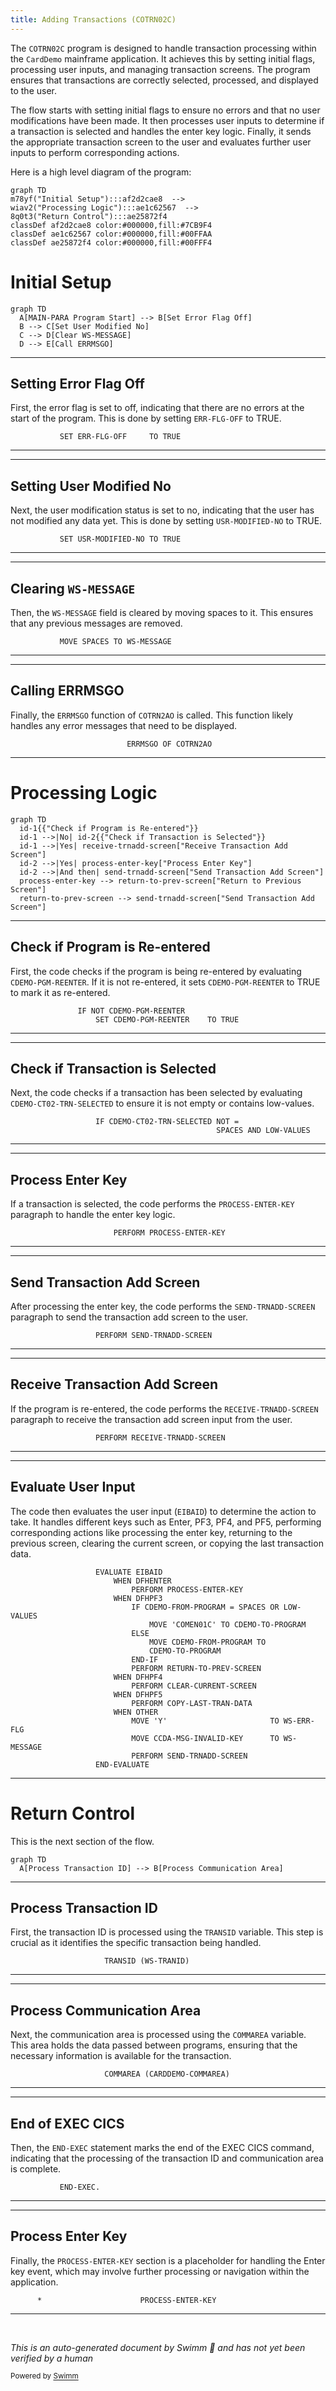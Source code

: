 ```yaml
---
title: Adding Transactions (COTRN02C)
---
```

The <SwmToken path="app/cbl/COTRN02C.cbl" pos="2:7:7" line-data="      * Program     : COTRN02C.CBL">`COTRN02C`</SwmToken> program is designed to handle transaction processing within the <SwmToken path="app/cbl/COTRN02C.cbl" pos="3:7:7" line-data="      * Application : CardDemo">`CardDemo`</SwmToken> mainframe application. It achieves this by setting initial flags, processing user inputs, and managing transaction screens. The program ensures that transactions are correctly selected, processed, and displayed to the user.

The flow starts with setting initial flags to ensure no errors and that no user modifications have been made. It then processes user inputs to determine if a transaction is selected and handles the enter key logic. Finally, it sends the appropriate transaction screen to the user and evaluates further user inputs to perform corresponding actions.

Here is a high level diagram of the program:

```mermaid
graph TD
m78yf("Initial Setup"):::af2d2cae8  --> 
wiav2("Processing Logic"):::ae1c62567  --> 
8q0t3("Return Control"):::ae25872f4 
classDef af2d2cae8 color:#000000,fill:#7CB9F4
classDef ae1c62567 color:#000000,fill:#00FFAA
classDef ae25872f4 color:#000000,fill:#00FFF4
```

# Initial Setup

```mermaid
graph TD
  A[MAIN-PARA Program Start] --> B[Set Error Flag Off]
  B --> C[Set User Modified No]
  C --> D[Clear WS-MESSAGE]
  D --> E[Call ERRMSGO]
```

<SwmSnippet path="/app/cbl/COTRN02C.cbl" line="109">

---

## Setting Error Flag Off

First, the error flag is set to off, indicating that there are no errors at the start of the program. This is done by setting <SwmToken path="app/cbl/COTRN02C.cbl" pos="109:3:7" line-data="           SET ERR-FLG-OFF     TO TRUE">`ERR-FLG-OFF`</SwmToken> to TRUE.

```cobol
           SET ERR-FLG-OFF     TO TRUE
```

---

</SwmSnippet>

<SwmSnippet path="/app/cbl/COTRN02C.cbl" line="110">

---

## Setting User Modified No

Next, the user modification status is set to no, indicating that the user has not modified any data yet. This is done by setting <SwmToken path="app/cbl/COTRN02C.cbl" pos="110:3:7" line-data="           SET USR-MODIFIED-NO TO TRUE">`USR-MODIFIED-NO`</SwmToken> to TRUE.

```cobol
           SET USR-MODIFIED-NO TO TRUE
```

---

</SwmSnippet>

<SwmSnippet path="/app/cbl/COTRN02C.cbl" line="112">

---

## Clearing <SwmToken path="app/cbl/COTRN02C.cbl" pos="112:7:9" line-data="           MOVE SPACES TO WS-MESSAGE">`WS-MESSAGE`</SwmToken>

Then, the <SwmToken path="app/cbl/COTRN02C.cbl" pos="112:7:9" line-data="           MOVE SPACES TO WS-MESSAGE">`WS-MESSAGE`</SwmToken> field is cleared by moving spaces to it. This ensures that any previous messages are removed.

```cobol
           MOVE SPACES TO WS-MESSAGE
```

---

</SwmSnippet>

<SwmSnippet path="/app/cbl/COTRN02C.cbl" line="113">

---

## Calling ERRMSGO

Finally, the <SwmToken path="app/cbl/COTRN02C.cbl" pos="113:1:1" line-data="                          ERRMSGO OF COTRN2AO">`ERRMSGO`</SwmToken> function of <SwmToken path="app/cbl/COTRN02C.cbl" pos="113:5:5" line-data="                          ERRMSGO OF COTRN2AO">`COTRN2AO`</SwmToken> is called. This function likely handles any error messages that need to be displayed.

```cobol
                          ERRMSGO OF COTRN2AO
```

---

</SwmSnippet>

# Processing Logic

```mermaid
graph TD
  id-1{{"Check if Program is Re-entered"}}
  id-1 -->|No| id-2{{"Check if Transaction is Selected"}}
  id-1 -->|Yes| receive-trnadd-screen["Receive Transaction Add Screen"]
  id-2 -->|Yes| process-enter-key["Process Enter Key"]
  id-2 -->|And then| send-trnadd-screen["Send Transaction Add Screen"]
  process-enter-key --> return-to-prev-screen["Return to Previous Screen"]
  return-to-prev-screen --> send-trnadd-screen["Send Transaction Add Screen"]
```

<SwmSnippet path="/app/cbl/COTRN02C.cbl" line="120">

---

## Check if Program is Re-entered

First, the code checks if the program is being re-entered by evaluating <SwmToken path="app/cbl/COTRN02C.cbl" pos="120:5:9" line-data="               IF NOT CDEMO-PGM-REENTER">`CDEMO-PGM-REENTER`</SwmToken>. If it is not re-entered, it sets <SwmToken path="app/cbl/COTRN02C.cbl" pos="120:5:9" line-data="               IF NOT CDEMO-PGM-REENTER">`CDEMO-PGM-REENTER`</SwmToken> to TRUE to mark it as re-entered.

```cobol
               IF NOT CDEMO-PGM-REENTER
                   SET CDEMO-PGM-REENTER    TO TRUE
```

---

</SwmSnippet>

<SwmSnippet path="/app/cbl/COTRN02C.cbl" line="124">

---

## Check if Transaction is Selected

Next, the code checks if a transaction has been selected by evaluating <SwmToken path="app/cbl/COTRN02C.cbl" pos="124:3:9" line-data="                   IF CDEMO-CT02-TRN-SELECTED NOT =">`CDEMO-CT02-TRN-SELECTED`</SwmToken> to ensure it is not empty or contains low-values.

```cobol
                   IF CDEMO-CT02-TRN-SELECTED NOT =
                                              SPACES AND LOW-VALUES
```

---

</SwmSnippet>

<SwmSnippet path="/app/cbl/COTRN02C.cbl" line="128">

---

## Process Enter Key

If a transaction is selected, the code performs the <SwmToken path="app/cbl/COTRN02C.cbl" pos="128:3:7" line-data="                       PERFORM PROCESS-ENTER-KEY">`PROCESS-ENTER-KEY`</SwmToken> paragraph to handle the enter key logic.

```cobol
                       PERFORM PROCESS-ENTER-KEY
```

---

</SwmSnippet>

<SwmSnippet path="/app/cbl/COTRN02C.cbl" line="130">

---

## Send Transaction Add Screen

After processing the enter key, the code performs the <SwmToken path="app/cbl/COTRN02C.cbl" pos="130:3:7" line-data="                   PERFORM SEND-TRNADD-SCREEN">`SEND-TRNADD-SCREEN`</SwmToken> paragraph to send the transaction add screen to the user.

```cobol
                   PERFORM SEND-TRNADD-SCREEN
```

---

</SwmSnippet>

<SwmSnippet path="/app/cbl/COTRN02C.cbl" line="132">

---

## Receive Transaction Add Screen

If the program is re-entered, the code performs the <SwmToken path="app/cbl/COTRN02C.cbl" pos="132:3:7" line-data="                   PERFORM RECEIVE-TRNADD-SCREEN">`RECEIVE-TRNADD-SCREEN`</SwmToken> paragraph to receive the transaction add screen input from the user.

```cobol
                   PERFORM RECEIVE-TRNADD-SCREEN
```

---

</SwmSnippet>

<SwmSnippet path="/app/cbl/COTRN02C.cbl" line="133">

---

## Evaluate User Input

The code then evaluates the user input (<SwmToken path="app/cbl/COTRN02C.cbl" pos="133:3:3" line-data="                   EVALUATE EIBAID">`EIBAID`</SwmToken>) to determine the action to take. It handles different keys such as Enter, PF3, PF4, and PF5, performing corresponding actions like processing the enter key, returning to the previous screen, clearing the current screen, or copying the last transaction data.

```cobol
                   EVALUATE EIBAID
                       WHEN DFHENTER
                           PERFORM PROCESS-ENTER-KEY
                       WHEN DFHPF3
                           IF CDEMO-FROM-PROGRAM = SPACES OR LOW-VALUES
                               MOVE 'COMEN01C' TO CDEMO-TO-PROGRAM
                           ELSE
                               MOVE CDEMO-FROM-PROGRAM TO
                               CDEMO-TO-PROGRAM
                           END-IF
                           PERFORM RETURN-TO-PREV-SCREEN
                       WHEN DFHPF4
                           PERFORM CLEAR-CURRENT-SCREEN
                       WHEN DFHPF5
                           PERFORM COPY-LAST-TRAN-DATA
                       WHEN OTHER
                           MOVE 'Y'                       TO WS-ERR-FLG
                           MOVE CCDA-MSG-INVALID-KEY      TO WS-MESSAGE
                           PERFORM SEND-TRNADD-SCREEN
                   END-EVALUATE
```

---

</SwmSnippet>

# Return Control

This is the next section of the flow.

```mermaid
graph TD
  A[Process Transaction ID] --> B[Process Communication Area]
```

<SwmSnippet path="/app/cbl/COTRN02C.cbl" line="157">

---

## Process Transaction ID

First, the transaction ID is processed using the <SwmToken path="app/cbl/COTRN02C.cbl" pos="157:1:1" line-data="                     TRANSID (WS-TRANID)">`TRANSID`</SwmToken> variable. This step is crucial as it identifies the specific transaction being handled.

```cobol
                     TRANSID (WS-TRANID)
```

---

</SwmSnippet>

<SwmSnippet path="/app/cbl/COTRN02C.cbl" line="158">

---

## Process Communication Area

Next, the communication area is processed using the <SwmToken path="app/cbl/COTRN02C.cbl" pos="158:1:1" line-data="                     COMMAREA (CARDDEMO-COMMAREA)">`COMMAREA`</SwmToken> variable. This area holds the data passed between programs, ensuring that the necessary information is available for the transaction.

```cobol
                     COMMAREA (CARDDEMO-COMMAREA)
```

---

</SwmSnippet>

<SwmSnippet path="/app/cbl/COTRN02C.cbl" line="159">

---

## End of EXEC CICS

Then, the <SwmToken path="app/cbl/COTRN02C.cbl" pos="159:1:3" line-data="           END-EXEC.">`END-EXEC`</SwmToken> statement marks the end of the EXEC CICS command, indicating that the processing of the transaction ID and communication area is complete.

```cobol
           END-EXEC.
```

---

</SwmSnippet>

<SwmSnippet path="/app/cbl/COTRN02C.cbl" line="162">

---

## Process Enter Key

Finally, the <SwmToken path="app/cbl/COTRN02C.cbl" pos="162:3:7" line-data="      *                      PROCESS-ENTER-KEY">`PROCESS-ENTER-KEY`</SwmToken> section is a placeholder for handling the Enter key event, which may involve further processing or navigation within the application.

```cobol
      *                      PROCESS-ENTER-KEY
```

---

</SwmSnippet>

&nbsp;

*This is an auto-generated document by Swimm 🌊 and has not yet been verified by a human*

<SwmMeta version="3.0.0" repo-id="Z2l0aHViJTNBJTNBa3luZHJ5bC1hd3MtbWFpbmZyYW1lLW1vZGVybml6YXRpb24tY2FyZGRlbW8lM0ElM0FTd2ltbS1EZW1v" repo-name="kyndryl-aws-mainframe-modernization-carddemo"><sup>Powered by [Swimm](https://staging.swimm.cloud/)</sup></SwmMeta>
